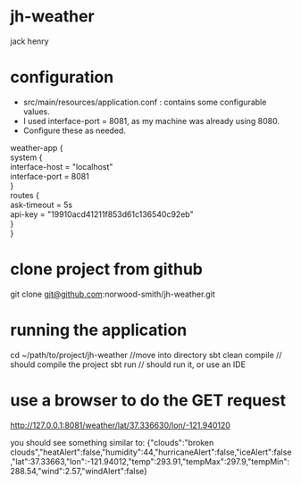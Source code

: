 # jh-weather
jack henry

# configuration
- src/main/resources/application.conf : contains some configurable values.
- I used interface-port = 8081, as my machine was already using 8080.
- Configure these as needed.
 
weather-app {  
    system {  
        interface-host = "localhost"  
        interface-port = 8081  
    }  
    routes {  
        ask-timeout = 5s  
        api-key = "19910acd41211f853d61c136540c92eb"  
    }  
}

# clone project from github
git clone git@github.com:norwood-smith/jh-weather.git

# running the application
cd ~/path/to/project/jh-weather  //move into directory
sbt clean compile  // should compile the project
sbt run            // should run it,  or use an IDE

# use a browser to do the GET request 
http://127.0.0.1:8081/weather/lat/37.336630/lon/-121.940120 

you should see something similar to:
{"clouds":"broken clouds","heatAlert":false,"humidity":44,"hurricaneAlert":false,"iceAlert":false,"lat":37.33663,"lon":-121.94012,"temp":293.91,"tempMax":297.9,"tempMin":288.54,"wind":2.57,"windAlert":false}

